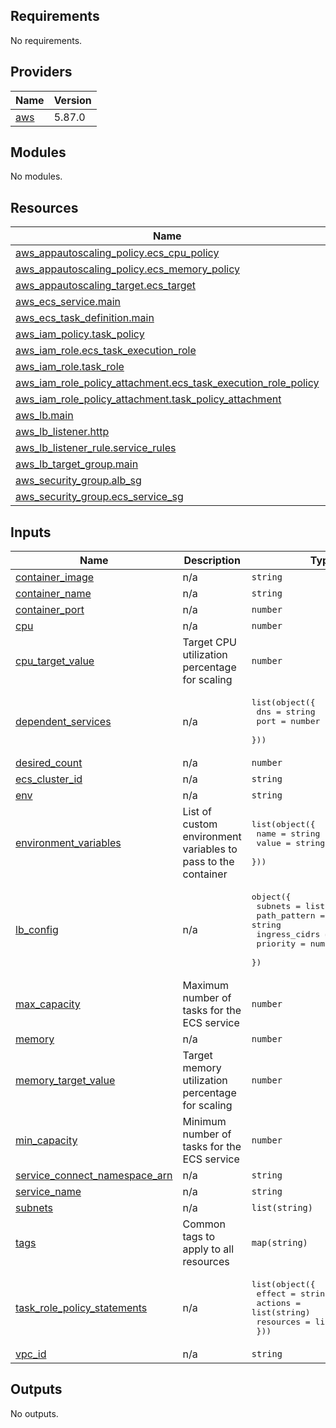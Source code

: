 <!-- BEGIN_TF_DOCS -->

## Requirements

No requirements.

## Providers

| Name                                             | Version |
| ------------------------------------------------ | ------- |
| <a name="provider_aws"></a> [aws](#provider_aws) | 5.87.0  |

## Modules

No modules.

## Resources

| Name                                                                                                                                                                    | Type     |
| ----------------------------------------------------------------------------------------------------------------------------------------------------------------------- | -------- |
| [aws_appautoscaling_policy.ecs_cpu_policy](https://registry.terraform.io/providers/hashicorp/aws/latest/docs/resources/appautoscaling_policy)                           | resource |
| [aws_appautoscaling_policy.ecs_memory_policy](https://registry.terraform.io/providers/hashicorp/aws/latest/docs/resources/appautoscaling_policy)                        | resource |
| [aws_appautoscaling_target.ecs_target](https://registry.terraform.io/providers/hashicorp/aws/latest/docs/resources/appautoscaling_target)                               | resource |
| [aws_ecs_service.main](https://registry.terraform.io/providers/hashicorp/aws/latest/docs/resources/ecs_service)                                                         | resource |
| [aws_ecs_task_definition.main](https://registry.terraform.io/providers/hashicorp/aws/latest/docs/resources/ecs_task_definition)                                         | resource |
| [aws_iam_policy.task_policy](https://registry.terraform.io/providers/hashicorp/aws/latest/docs/resources/iam_policy)                                                    | resource |
| [aws_iam_role.ecs_task_execution_role](https://registry.terraform.io/providers/hashicorp/aws/latest/docs/resources/iam_role)                                            | resource |
| [aws_iam_role.task_role](https://registry.terraform.io/providers/hashicorp/aws/latest/docs/resources/iam_role)                                                          | resource |
| [aws_iam_role_policy_attachment.ecs_task_execution_role_policy](https://registry.terraform.io/providers/hashicorp/aws/latest/docs/resources/iam_role_policy_attachment) | resource |
| [aws_iam_role_policy_attachment.task_policy_attachment](https://registry.terraform.io/providers/hashicorp/aws/latest/docs/resources/iam_role_policy_attachment)         | resource |
| [aws_lb.main](https://registry.terraform.io/providers/hashicorp/aws/latest/docs/resources/lb)                                                                           | resource |
| [aws_lb_listener.http](https://registry.terraform.io/providers/hashicorp/aws/latest/docs/resources/lb_listener)                                                         | resource |
| [aws_lb_listener_rule.service_rules](https://registry.terraform.io/providers/hashicorp/aws/latest/docs/resources/lb_listener_rule)                                      | resource |
| [aws_lb_target_group.main](https://registry.terraform.io/providers/hashicorp/aws/latest/docs/resources/lb_target_group)                                                 | resource |
| [aws_security_group.alb_sg](https://registry.terraform.io/providers/hashicorp/aws/latest/docs/resources/security_group)                                                 | resource |
| [aws_security_group.ecs_service_sg](https://registry.terraform.io/providers/hashicorp/aws/latest/docs/resources/security_group)                                         | resource |

## Inputs

| Name                                                                                                                     | Description                                                   | Type                                                                                                                                        | Default | Required |
| ------------------------------------------------------------------------------------------------------------------------ | ------------------------------------------------------------- | ------------------------------------------------------------------------------------------------------------------------------------------- | ------- | :------: |
| <a name="input_container_image"></a> [container_image](#input_container_image)                                           | n/a                                                           | `string`                                                                                                                                    | n/a     |   yes    |
| <a name="input_container_name"></a> [container_name](#input_container_name)                                              | n/a                                                           | `string`                                                                                                                                    | n/a     |   yes    |
| <a name="input_container_port"></a> [container_port](#input_container_port)                                              | n/a                                                           | `number`                                                                                                                                    | n/a     |   yes    |
| <a name="input_cpu"></a> [cpu](#input_cpu)                                                                               | n/a                                                           | `number`                                                                                                                                    | n/a     |   yes    |
| <a name="input_cpu_target_value"></a> [cpu_target_value](#input_cpu_target_value)                                        | Target CPU utilization percentage for scaling                 | `number`                                                                                                                                    | `70`    |    no    |
| <a name="input_dependent_services"></a> [dependent_services](#input_dependent_services)                                  | n/a                                                           | <pre>list(object({<br/> dns = string<br/> port = number<br/> }))</pre>                                                                      | `[]`    |    no    |
| <a name="input_desired_count"></a> [desired_count](#input_desired_count)                                                 | n/a                                                           | `number`                                                                                                                                    | n/a     |   yes    |
| <a name="input_ecs_cluster_id"></a> [ecs_cluster_id](#input_ecs_cluster_id)                                              | n/a                                                           | `string`                                                                                                                                    | n/a     |   yes    |
| <a name="input_env"></a> [env](#input_env)                                                                               | n/a                                                           | `string`                                                                                                                                    | n/a     |   yes    |
| <a name="input_environment_variables"></a> [environment_variables](#input_environment_variables)                         | List of custom environment variables to pass to the container | <pre>list(object({<br/> name = string<br/> value = string<br/> }))</pre>                                                                    | `[]`    |    no    |
| <a name="input_lb_config"></a> [lb_config](#input_lb_config)                                                             | n/a                                                           | <pre>object({<br/> subnets = list(string)<br/> path_pattern = string<br/> ingress_cidrs = list(string)<br/> priority = number<br/> })</pre> | `null`  |    no    |
| <a name="input_max_capacity"></a> [max_capacity](#input_max_capacity)                                                    | Maximum number of tasks for the ECS service                   | `number`                                                                                                                                    | `10`    |    no    |
| <a name="input_memory"></a> [memory](#input_memory)                                                                      | n/a                                                           | `number`                                                                                                                                    | n/a     |   yes    |
| <a name="input_memory_target_value"></a> [memory_target_value](#input_memory_target_value)                               | Target memory utilization percentage for scaling              | `number`                                                                                                                                    | `70`    |    no    |
| <a name="input_min_capacity"></a> [min_capacity](#input_min_capacity)                                                    | Minimum number of tasks for the ECS service                   | `number`                                                                                                                                    | `1`     |    no    |
| <a name="input_service_connect_namespace_arn"></a> [service_connect_namespace_arn](#input_service_connect_namespace_arn) | n/a                                                           | `string`                                                                                                                                    | n/a     |   yes    |
| <a name="input_service_name"></a> [service_name](#input_service_name)                                                    | n/a                                                           | `string`                                                                                                                                    | n/a     |   yes    |
| <a name="input_subnets"></a> [subnets](#input_subnets)                                                                   | n/a                                                           | `list(string)`                                                                                                                              | n/a     |   yes    |
| <a name="input_tags"></a> [tags](#input_tags)                                                                            | Common tags to apply to all resources                         | `map(string)`                                                                                                                               | `{}`    |    no    |
| <a name="input_task_role_policy_statements"></a> [task_role_policy_statements](#input_task_role_policy_statements)       | n/a                                                           | <pre>list(object({<br/> effect = string<br/> actions = list(string)<br/> resources = list(string)<br/> }))</pre>                            | `[]`    |    no    |
| <a name="input_vpc_id"></a> [vpc_id](#input_vpc_id)                                                                      | n/a                                                           | `string`                                                                                                                                    | n/a     |   yes    |

## Outputs

No outputs.

<!-- END_TF_DOCS -->
